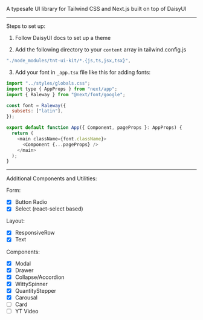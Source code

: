 A typesafe UI library for Tailwind CSS and Next.js built on top of DaisyUI

---
Steps to set up:

1. Follow DaisyUI docs to set up a theme

2. Add the following directory to your `content` array in tailwind.config.js

```js
"./node_modules/tnt-ui-kit/*.{js,ts,jsx,tsx}",
```

3. Add your font in `_app.tsx` file like this for adding fonts:

```js
import "../styles/globals.css";
import type { AppProps } from "next/app";
import { Raleway } from "@next/font/google";

const font = Raleway({
  subsets: ["latin"],
});

export default function App({ Component, pageProps }: AppProps) {
  return (
    <main className={font.className}>
      <Component {...pageProps} />
    </main>
  );
}
```

---

Additional Components and Utilities:

Form:

- [X] Button Radio
- [X] Select (react-select based)

Layout:

- [X] ResponsiveRow
- [X] Text

Components:

- [X] Modal
- [X] Drawer
- [X] Collapse/Accordion
- [X] WittySpinner
- [X] QuantityStepper
- [X] Carousal
- [ ] Card
- [ ] YT Video
